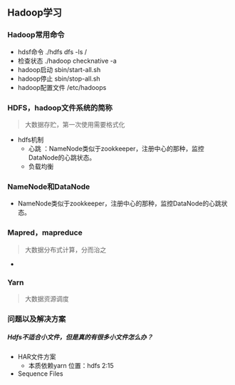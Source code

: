 ## Hadoop学习

### Hadoop常用命令
* hdsf命令  ./hdfs dfs -ls /
* 检查状态   ./hadoop checknative -a
* hadoop启动 sbin/start-all.sh 
* hadoop停止 sbin/stop-all.sh 
* hadoop配置文件 /etc/hadoops

### HDFS，hadoop文件系统的简称
> 大数据存贮，第一次使用需要格式化
* hdfs机制
  * 心跳 ：NameNode类似于zookkeeper，注册中心的那种，监控DataNode的心跳状态。
  * 负载均衡
### NameNode和DataNode
* NameNode类似于zookkeeper，注册中心的那种，监控DataNode的心跳状态。


### Mapred，mapreduce
> 大数据分布式计算，分而治之
* 

### Yarn
> 大数据资源调度


### 问题以及解决方案
##### Hdfs不适合小文件，但是真的有很多小文件怎么办？
* HAR文件方案
  *  本质依赖yarn  位置：hdfs 2:15
* Sequence Files